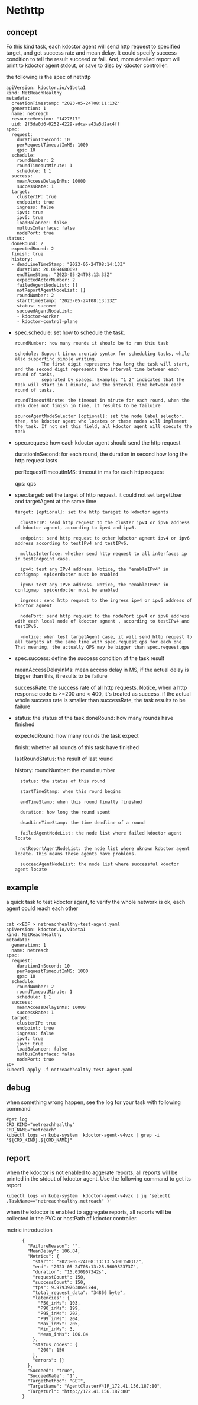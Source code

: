 # Nethttp

## concept 

Fo this kind task, each kdoctor agent will send http request to specified target, and get success rate and mean delay. 
It could specify success condition to tell the result succeed or fail. 
And, more detailed report will print to kdoctor agent stdout, or save to disc by kdoctor controller.

the following is the spec of nethttp
```shell
apiVersion: kdoctor.io/v1beta1
kind: NetReachHealthy
metadata:
  creationTimestamp: "2023-05-24T08:11:13Z"
  generation: 1
  name: netreach
  resourceVersion: "1427617"
  uid: 2f5da0d6-0252-4229-adca-a43a5d2ac4ff
spec:
  request:
    durationInSecond: 10
    perRequestTimeoutInMS: 1000
    qps: 10
  schedule:
    roundNumber: 2
    roundTimeoutMinute: 1
    schedule: 1 1
  success:
    meanAccessDelayInMs: 10000
    successRate: 1
  target:
    clusterIP: true
    endpoint: true
    ingress: false
    ipv4: true
    ipv6: true
    loadBalancer: false
    multusInterface: false
    nodePort: true
status:
  doneRound: 2
  expectedRound: 2
  finish: true
  history:
  - deadLineTimeStamp: "2023-05-24T08:14:13Z"
    duration: 20.089468009s
    endTimeStamp: "2023-05-24T08:13:33Z"
    expectedActorNumber: 2
    failedAgentNodeList: []
    notReportAgentNodeList: []
    roundNumber: 2
    startTimeStamp: "2023-05-24T08:13:13Z"
    status: succeed
    succeedAgentNodeList:
    - kdoctor-worker
    - kdoctor-control-plane
```

* spec.schedule: set how to schedule the task.

      roundNumber: how many rounds it should be to run this task

      schedule: Support Linux crontab syntax for scheduling tasks, while also supporting simple writing. 
                The first digit represents how long the task will start, and the second digit represents the interval time between each round of tasks,
                separated by spaces. Example: "1 2" indicates that the task will start in 1 minute, and the interval time between each round of tasks.

      roundTimeoutMinute: the timeout in minute for each round, when the rask does not finish in time, it results to be failuire

      sourceAgentNodeSelector [optional]: set the node label selector, then, the kdoctor agent who locates on these nodes will implement the task. If not set this field, all kdoctor agent will execute the task

* spec.request: how each kdoctor agent should send the http request

    durationInSecond: for each round, the duration in second how long the http request lasts

    perRequestTimeoutInMS: timeout in ms for each http request 

    qps: qps

* spec.target: set the target of http request. it could not set targetUser and targetAgent at the same time

      target: [optional]: set the http tareget to kdoctor agents

        clusterIP: send http request to the cluster ipv4 or ipv6 address of kdoctor agnent, according to ipv4 and ipv6.

        endpoint: send http request to other kdoctor agnent ipv4 or ipv6 address according to testIPv4 and testIPv6.

        multusInterface: whether send http request to all interfaces ip in testEndpoint case.

        ipv4: test any IPv4 address. Notice, the 'enableIPv4' in configmap  spiderdocter must be enabled

        ipv6: test any IPv6 address. Notice, the 'enableIPv6' in configmap  spiderdocter must be enabled

        ingress: send http request to the ingress ipv4 or ipv6 address of kdoctor agnent

        nodePort: send http request to the nodePort ipv4 or ipv6 address with each local node of kdoctor agnent , according to testIPv4 and testIPv6.

        >notice: when test targetAgent case, it will send http request to all targets at the same time with spec.request.qps for each one. That meaning, the actually QPS may be bigger than spec.request.qps

* spec.success: define the success condition of the task result 

    meanAccessDelayInMs: mean access delay in MS, if the actual delay is bigger than this, it results to be failure

    successRate: the success rate of all http requests. Notice, when a http response code is >=200 and < 400, it's treated as success. if the actual whole success rate is smaller than successRate, the task results to be failure

* status: the status of the task
    doneRound: how many rounds have finished

    expectedRound: how many rounds the task expect

    finish: whether all rounds of this task have finished

    lastRoundStatus: the result of last round

    history:
        roundNumber: the round number

        status: the status of this round

        startTimeStamp: when this round begins

        endTimeStamp: when this round finally finished

        duration: how long the round spent

        deadLineTimeStamp: the time deadline of a round 

        failedAgentNodeList: the node list where failed kdoctor agent locate

        notReportAgentNodeList: the node list where uknown kdoctor agent locate. This means these agents have problems.

        succeedAgentNodeList: the node list where successful kdoctor agent locate


## example 

a quick task to test kdoctor agent, to verify the whole network is ok, each agent could reach each other

```shell

cat <<EOF > netreachhealthy-test-agent.yaml
apiVersion: kdoctor.io/v1beta1
kind: NetReachHealthy
metadata:
  generation: 1
  name: netreach
spec:
  request:
    durationInSecond: 10
    perRequestTimeoutInMS: 1000
    qps: 10
  schedule:
    roundNumber: 2
    roundTimeoutMinute: 1
    schedule: 1 1
  success:
    meanAccessDelayInMs: 10000
    successRate: 1
  target:
    clusterIP: true
    endpoint: true
    ingress: false
    ipv4: true
    ipv6: true
    loadBalancer: false
    multusInterface: false
    nodePort: true
EOF
kubectl apply -f netreachhealthy-test-agent.yaml

```

## debug

when something wrong happen, see the log for your task with following command
```shell
#get log 
CRD_KIND="netreachhealthy"
CRD_NAME="netreach"
kubectl logs -n kube-system  kdoctor-agent-v4vzx | grep -i "${CRD_KIND}.${CRD_NAME}"

```


## report

when the kdoctor is not enabled to aggerate reports, all reports will be printed in the stdout of kdoctor agent.
Use the following command to get its report
```shell
kubectl logs -n kube-system  kdoctor-agent-v4vzx | jq 'select( .TaskName=="netreachhealthy.netreach" )'
```

when the kdoctor is enabled to aggregate reports, all reports will be collected in the PVC or hostPath of kdoctor controller.


metric introduction
```shell
      {
        "FailureReason": "",
        "MeanDelay": 106.84,
        "Metrics": {
          "start": "2023-05-24T08:13:13.530015031Z",
          "end": "2023-05-24T08:13:28.560982373Z",
          "duration": "15.030967342s",
          "requestCount": 150,
          "successCount": 150,
          "tps": 9.979397638691244,
          "total_request_data": "34866 byte",
          "latencies": {
            "P50_inMs": 103,
            "P90_inMs": 199,
            "P95_inMs": 202,
            "P99_inMs": 204,
            "Max_inMx": 205,
            "Min_inMs": 3,
            "Mean_inMs": 106.84
          },
          "status_codes": {
            "200": 150
          },
          "errors": {}
        },
        "Succeed": "true",
        "SucceedRate": "1",
        "TargetMethod": "GET",
        "TargetName": "AgentClusterV4IP_172.41.156.187:80",
        "TargetUrl": "http://172.41.156.187:80"
      }
```
